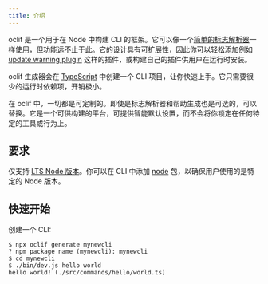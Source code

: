 ```yaml
---
title: 介绍
---
```


oclif 是一个用于在 Node 中构建 CLI 的框架。它可以像一个[简单的标志解析器](https://github.com/oclif/core#usage)一样使用，但功能远不止于此。它的设计具有可扩展性，因此你可以轻松添加例如 [update warning plugin](https://github.com/oclif/plugin-warn-if-update-available) 这样的插件，或构建自己的插件供用户在运行时安装。

oclif 生成器会在 [TypeScript](https://github.com/oclif/hello-world) 中创建一个 CLI 项目，让你快速上手。它只需要很少的运行时依赖项，开销极小。

在 oclif 中，一切都是可定制的。即使是标志解析器和帮助生成也是可选的，可以替换。它是一个可供构建的平台，可提供智能默认设置，而不会将你锁定在任何特定的工具或行为上。

## 要求

仅支持 [LTS Node 版本](https://nodejs.org/en/about/previous-releases)。你可以在 CLI 中添加 [node](https://www.npmjs.com/package/node) 包，以确保用户使用的是特定的 Node 版本。

## 快速开始

创建一个 CLI:

```sh-session
$ npx oclif generate mynewcli
? npm package name (mynewcli): mynewcli
$ cd mynewcli
$ ./bin/dev.js hello world
hello world! (./src/commands/hello/world.ts)
```
